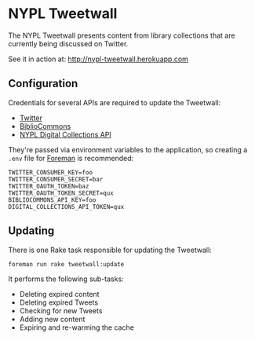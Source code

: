 # NYPL Tweetwall

The NYPL Tweetwall presents content from library collections that are currently being discussed on Twitter.

See it in action at: http://nypl-tweetwall.herokuapp.com

## Configuration

Credentials for several APIs are required to update the Tweetwall:

  * [Twitter](https://dev.twitter.com/)
  * [BiblioCommons](http://developer.bibliocommons.com/)
  * [NYPL Digital Collections API](http://api.repo.nypl.org/)

They're passed via environment variables to the application, so creating a `.env` file for [Foreman](https://github.com/ddollar/foreman) is recommended:

    TWITTER_CONSUMER_KEY=foo
    TWITTER_CONSUMER_SECRET=bar
    TWITTER_OAUTH_TOKEN=baz
    TWITTER_OAUTH_TOKEN_SECRET=qux
    BIBLIOCOMMONS_API_KEY=foo
    DIGITAL_COLLECTIONS_API_TOKEN=qux

## Updating

There is one Rake task responsible for updating the Tweetwall:

    foreman run rake tweetwall:update

It performs the following sub-tasks:

  * Deleting expired content
  * Deleting expired Tweets
  * Checking for new Tweets
  * Adding new content
  * Expiring and re-warming the cache
